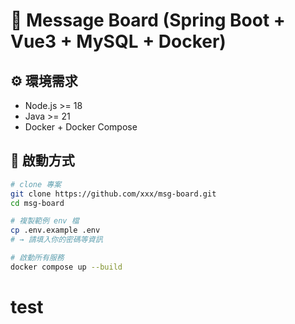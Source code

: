 # 🧾 Message Board (Spring Boot + Vue3 + MySQL + Docker)

## ⚙️ 環境需求

- Node.js >= 18
- Java >= 21
- Docker + Docker Compose

## 🏁 啟動方式

```bash
# clone 專案
git clone https://github.com/xxx/msg-board.git
cd msg-board

# 複製範例 env 檔
cp .env.example .env
# → 請填入你的密碼等資訊

# 啟動所有服務
docker compose up --build
```

# test
